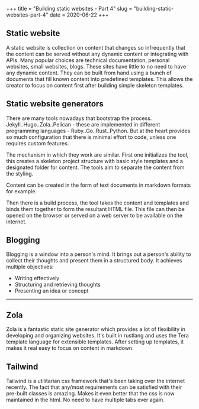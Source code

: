 +++
title = "Building static websites - Part 4"
slug = "building-static-websites-part-4"
date = 2020-06-22
+++

## Static website

A static website is collection on content that changes so infrequently that the content can be served without any dynamic content or integrating with APIs. Many
popular choices are technical documentation, personal websites, small websites, blogs. These sites have little to no need to have any dynamic content. They can
be built from hand using a bunch of documents that fill known content into predefined templates. This allows the creator to focus on content first after
building simple skeleton templates.

## Static website generators

There are many tools nowadays that bootstrap the process. Jekyll..Hugo..Zola..Pelican - these are implemented in different programming languages -
Ruby..Go..Rust..Python. But at the heart provides so much configuration that there is minimal effort to code, unless one requires custom features.

The mechanism in which they work are similar. First one initializes the tool, this creates a skeleton project structure with basic style templates and a
designated folder for content. The tools aim to separate the content from the styling.

Content can be created in the form of text documents in markdown formats for example.

Then there is a build process, the tool takes the content and templates and binds them together to form the resultant HTML file. This file can then be opened on
the browser or served on a web server to be available on the internet.

## Blogging

Blogging is a window into a person's mind. It brings out a person's ability to collect their thoughts and present them in a structured body. It achieves
multiple objectives:

- Writing effectively
- Structuring and retrieving thoughts
- Presenting an idea or concept

---

## Zola

Zola is a fantastic static site generator which provides a lot of flexibility in developing and organizing websites. It's built in rustlang and uses the Tera
template language for extensible templates. After setting up templates, it makes it real easy to focus on content in markdown.

## Tailwind

Tailwind is a utilitarian css framework that's been taking over the internet recently. The fact that any/most requirements can be satisfied with their pre-built
classes is amazing. Makes it even better that the css is now maintained in the html. No need to have multiple tabs ever again.
